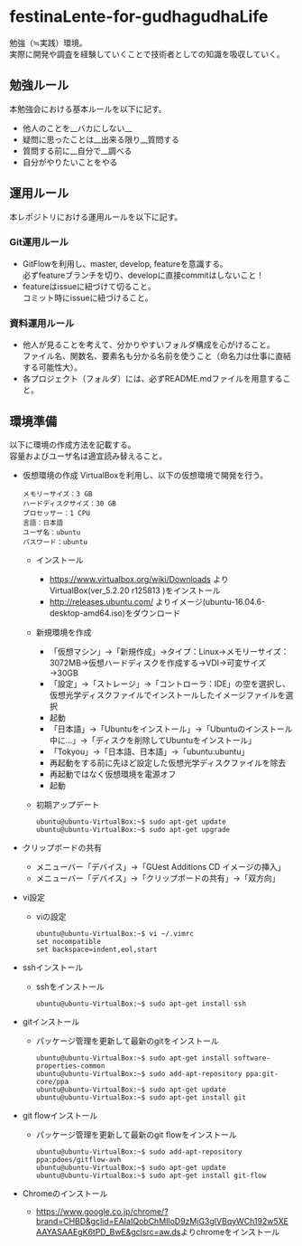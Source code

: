 # festinaLente-for-gudhagudhaLife
勉強（≒実践）環境。  
実際に開発や調査を経験していくことで技術者としての知識を吸収していく。

## 勉強ルール
本勉強会における基本ルールを以下に記す。
- 他人のことを__バカにしない__
- 疑問に思ったことは__出来る限り__質問する
- 質問する前に__自分で__調べる
- 自分がやりたいことをやる

## 運用ルール
本レポジトリにおける運用ルールを以下に記す。

### Git運用ルール
- GitFlowを利用し、master, develop, featureを意識する。  
  必ずfeatureブランチを切り、developに直接commitはしないこと！
- featureはissueに紐づけて切ること。  
  コミット時にissueに紐づけること。

### 資料運用ルール
- 他人が見ることを考えて、分かりやすいフォルダ構成を心がけること。  
  ファイル名、関数名、要素名も分かる名前を使うこと（命名力は仕事に直結する可能性大）。
- 各プロジェクト（フォルダ）には、必ずREADME.mdファイルを用意すること。

## 環境準備
以下に環境の作成方法を記載する。  
容量およびユーザ名は適宜読み替えること。
- 仮想環境の作成
  VirtualBoxを利用し、以下の仮想環境で開発を行う。
  ```
  メモリーサイズ：3 GB
  ハードディスクサイズ：30 GB
  プロセッサー：1 CPU
  言語：日本語
  ユーザ名：ubuntu
  パスワード：ubuntu
  ```
  - インストール
    - https://www.virtualbox.org/wiki/Downloads より VirtualBox(ver_5.2.20 r125813 )をインストール
    - http://releases.ubuntu.com/ よりイメージ(ubuntu-16.04.6-desktop-amd64.iso)をダウンロード
  - 新規環境を作成
    - 「仮想マシン」→「新規作成」→タイプ：Linux→メモリーサイズ：3072MB→仮想ハードディスクを作成する→VDI→可変サイズ→30GB
    - 「設定」→「ストレージ」→「コントローラ：IDE」の空を選択し、仮想光学ディスクファイルでインストールしたイメージファイルを選択
    - 起動
    - 「日本語」→「Ubuntuをインストール」→「Ubuntuのインストール中に...」→「ディスクを削除してUbuntuをインストール」
    - 「Tokyou」→「日本語、日本語」→「ubuntu:ubuntu」
    - 再起動をする前に先ほど設定した仮想光学ディスクファイルを除去
    - 再起動ではなく仮想環境を電源オフ
    - 起動

  - 初期アップデート
    ```
    ubuntu@ubuntu-VirtualBox:~$ sudo apt-get update
    ubuntu@ubuntu-VirtualBox:~$ sudo apt-get upgrade
    ```

- クリップボードの共有
  - メニューバー「デバイス」→「GUest Additions CD イメージの挿入」
  - メニューバー「デバイス」→「クリップボードの共有」→「双方向」

- vi設定
  - viの設定
    ```
    ubuntu@ubuntu-VirtualBox:~$ vi ~/.vimrc
    set nocompatible
    set backspace=indent,eol,start
    ```

- sshインストール
  - sshをインストール
    ```
    ubuntu@ubuntu-VirtualBox:~$ sudo apt-get install ssh
    ```

- gitインストール
  - パッケージ管理を更新して最新のgitをインストール
    ```
    ubuntu@ubuntu-VirtualBox:~$ sudo apt-get install software-properties-common
    ubuntu@ubuntu-VirtualBox:~$ sudo add-apt-repository ppa:git-core/ppa
    ubuntu@ubuntu-VirtualBox:~$ sudo apt-get update
    ubuntu@ubuntu-VirtualBox:~$ sudo apt-get install git
    ```

- git flowインストール
  - パッケージ管理を更新して最新のgit flowをインストール
    ```
    ubuntu@ubuntu-VirtualBox:~$ sudo add-apt-repository ppa:pdoes/gitflow-avh
    ubuntu@ubuntu-VirtualBox:~$ sudo apt-get update
    ubuntu@ubuntu-VirtualBox:~$ sudo apt-get install git-flow
    ```

- Chromeのインストール
  - <https://www.google.co.jp/chrome/?brand=CHBD&gclid=EAIaIQobChMIloD9zMjG3gIVBqyWCh192w5XEAAYASAAEgK6tPD_BwE&gclsrc=aw.ds>よりchromeをインストール
